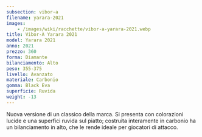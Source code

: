 ```yaml
---
subsection: vibor-a
filename: yarara-2021
images:
    - /images/wiki/racchette/vibor-a-yarara-2021.webp
title: Vibor-A Yarara 2021
model: Yarara 2021
anno: 2021
prezzo: 360
forma: Diamante
bilanciamento: Alto
peso: 355-375
livello: Avanzato
materiale: Carbonio
gomma: Black Eva
superficie: Ruvida
weight: -13
---
```

Nuova versione di un classico della marca. Si presenta con colorazioni lucide e una superfici ruvida sul piatto; costruita interamente in carbonio ha un bilanciamento in alto, che le rende ideale per giocatori di attacco.